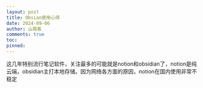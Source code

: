 ```yaml
---
layout: post
title: Obsian使用心得
date: 2024-09-06
author: 山南客
comments: true
toc: 
pinned:
---
```

这几年特别流行笔记软件，关注最多的可能就是notion和obsidian了，notion是纯云端，obsidian主打本地存储。因为网络各方面的原因，notion在国内使用非常不稳定
